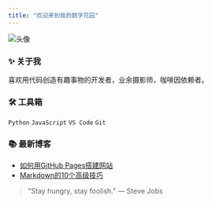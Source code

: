 ```yaml
---
title: "欢迎来到我的数字花园"
---
```


![头像](图片链接)  

### ✨ 关于我  
喜欢用代码创造有趣事物的开发者，业余摄影师，咖啡因依赖者。

### 🛠️ 工具箱  
`Python` `JavaScript` `VS Code` `Git`

### 📚 最新博客  
- [如何用GitHub Pages搭建网站](链接)  
- [Markdown的10个高级技巧](链接)

> "Stay hungry, stay foolish." — Steve Jobs

